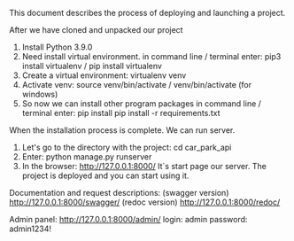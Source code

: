 This document describes the process of deploying and launching a project.

After we have cloned and unpacked our project

1. Install Python 3.9.0 
2. Need install virtual environment.
in command line / terminal enter: pip3 install virtualenv / pip install virtualenv
3. Create a virtual environment: virtualenv venv 
4. Activate venv: source venv/bin/activate / venv/bin/activate (for windows)
5. So now we can install other program packages in command line / terminal enter: pip install pip install -r requirements.txt

When the installation process is complete. We can run server. 
1. Let's go to the directory with the project: cd car_park_api
2. Enter: python manage.py runserver
3. In the browser: http://127.0.0.1:8000/
It`s start page our server. The project is deployed and you can start using it.

Documentation and request descriptions:
(swagger version) http://127.0.0.1:8000/swagger/
(redoc version) http://127.0.0.1:8000/redoc/

Admin panel: 
http://127.0.0.1:8000/admin/
login: admin
password: admin1234!


